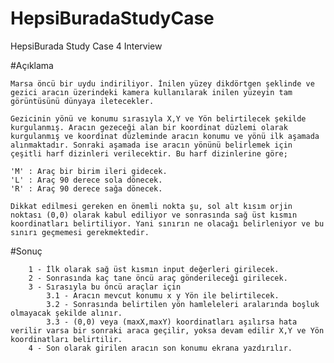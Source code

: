 # HepsiBuradaStudyCase
HepsiBurada Study Case 4 Interview

#Açıklama

	Marsa öncü bir uydu indiriliyor. İnilen yüzey dikdörtgen şeklinde ve gezici aracın üzerindeki kamera kullanılarak inilen yüzeyin tam görüntüsünü dünyaya iletecekler. 

	Gezicinin yönü ve konumu sırasıyla X,Y ve Yön belirtilecek şekilde kurgulanmış. Aracın gezeceği alan bir koordinat düzlemi olarak kurgulanmış ve koordinat düzleminde aracın konumu ve yönü ilk aşamada alınmaktadır. Sonraki aşamada ise aracın yönünü belirlemek için çeşitli harf dizinleri verilecektir. Bu harf dizinlerine göre;

	'M' : Araç bir birim ileri gidecek.
	'L' : Araç 90 derece sola dönecek. 
	'R' : Araç 90 derece sağa dönecek.

	Dikkat edilmesi gereken en önemli nokta şu, sol alt kısım orjin noktası (0,0) olarak kabul ediliyor ve sonrasında sağ üst kısmın koordinatları belirtiliyor. Yani sınırın ne olacağı belirleniyor ve bu sınırı geçmemesi gerekmektedir.

#Sonuç

		1 - İlk olarak sağ üst kısmın input değerleri girilecek.
		2 - Sonrasında kaç tane öncü araç gönderileceği girilecek.
		3 - Sırasıyla bu öncü araçlar için
			3.1 - Aracın mevcut konumu x y Yön ile belirtilecek.
			3.2 - Sonrasında belirtilen yön hamleleleri aralarında boşluk olmayacak şekilde alınır. 
			3.3 - (0,0) veya (maxX,maxY) koordinatları aşılırsa hata verilir varsa bir sonraki araca geçilir, yoksa devam edilir X,Y ve Yön koordinatları belirtilir.
		4 - Son olarak girilen aracın son konumu ekrana yazdırılır.
